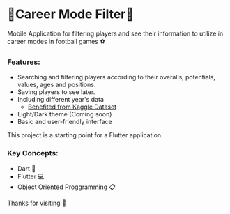 # 🔹Career Mode Filter🔹 

Mobile Application for filtering players and see their information to utilize in career modes in football games ⚽

### Features:
- Searching and filtering players according to their overalls, potentials, values, ages and positions.
- Saving players to see later.
- Including different year's data
  - [Benefited from Kaggle Dataset](https://www.kaggle.com/datasets/stefanoleone992/fifa-22-complete-player-dataset)
- Light/Dark theme (Coming soon)
- Basic and user-friendly interface

This project is a starting point for a Flutter application.

### Key Concepts:
- Dart 🎯
- Flutter 💻 
- Object Oriented Proggramming 📋
  
Thanks for visiting 🚀
